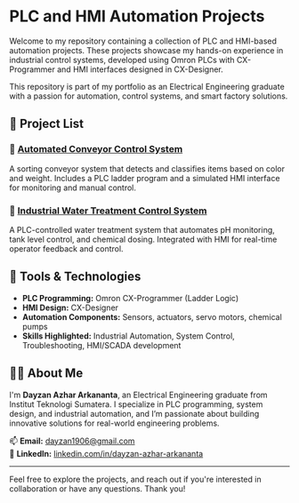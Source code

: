 # PLC and HMI Automation Projects

Welcome to my repository containing a collection of PLC and HMI-based automation projects. These projects showcase my hands-on experience in industrial control systems, developed using Omron PLCs with CX-Programmer and HMI interfaces designed in CX-Designer.

This repository is part of my portfolio as an Electrical Engineering graduate with a passion for automation, control systems, and smart factory solutions.

## 📁 Project List

### 🔹 [Automated Conveyor Control System](https://github.com/DayzanAzhar/Automation/tree/main/Automatic%20Conveyor%20System)
A sorting conveyor system that detects and classifies items based on color and weight. Includes a PLC ladder program and a simulated HMI interface for monitoring and manual control.

### 🔹 [Industrial Water Treatment Control System](https://github.com/DayzanAzhar/Automation/tree/main/Water%20Treatment%20Control%20System)
A PLC-controlled water treatment system that automates pH monitoring, tank level control, and chemical dosing. Integrated with HMI for real-time operator feedback and control.

## 🧰 Tools & Technologies
- **PLC Programming:** Omron CX-Programmer (Ladder Logic)
- **HMI Design:** CX-Designer
- **Automation Components:** Sensors, actuators, servo motors, chemical pumps
- **Skills Highlighted:** Industrial Automation, System Control, Troubleshooting, HMI/SCADA development

## 🙋‍♂️ About Me

I'm **Dayzan Azhar Arkananta**, an Electrical Engineering graduate from Institut Teknologi Sumatera. I specialize in PLC programming, system design, and industrial automation, and I’m passionate about building innovative solutions for real-world engineering problems.

📫 **Email:** dayzan1906@gmail.com  
🔗 **LinkedIn:** [linkedin.com/in/dayzan-azhar-arkananta](https://www.linkedin.com/in/dayzan-azhar-arkananta)

---

Feel free to explore the projects, and reach out if you're interested in collaboration or have any questions. Thank you!
